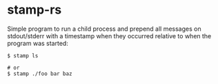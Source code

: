 # stamp-rs

Simple program to run a child process and prepend all messages on stdout/stderr
with a timestamp when they occurred relative to when the program was started:

```
$ stamp ls

# or
$ stamp ./foo bar baz
```
